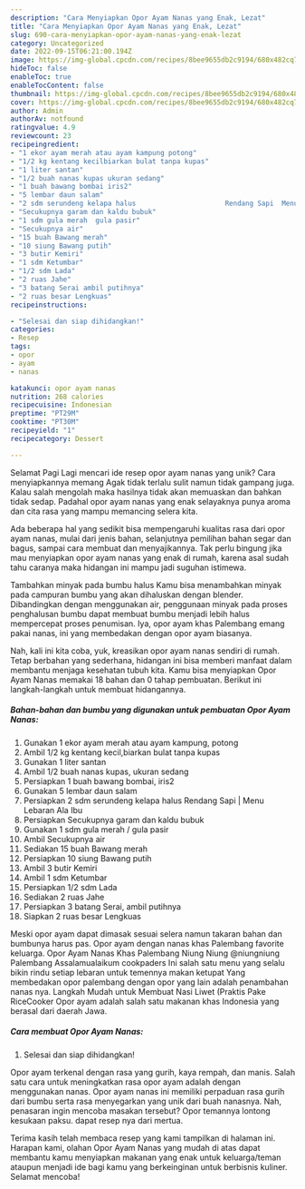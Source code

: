 ```yaml
---
description: "Cara Menyiapkan Opor Ayam Nanas yang Enak, Lezat"
title: "Cara Menyiapkan Opor Ayam Nanas yang Enak, Lezat"
slug: 690-cara-menyiapkan-opor-ayam-nanas-yang-enak-lezat
category: Uncategorized
date: 2022-09-15T06:21:00.194Z
image: https://img-global.cpcdn.com/recipes/8bee9655db2c9194/680x482cq70/opor-ayam-nanas-foto-resep-utama.jpg
hideToc: false
enableToc: true
enableTocContent: false
thumbnail: https://img-global.cpcdn.com/recipes/8bee9655db2c9194/680x482cq70/opor-ayam-nanas-foto-resep-utama.jpg
cover: https://img-global.cpcdn.com/recipes/8bee9655db2c9194/680x482cq70/opor-ayam-nanas-foto-resep-utama.jpg
author: Admin
authorAv: notfound
ratingvalue: 4.9
reviewcount: 23
recipeingredient:
- "1 ekor ayam merah atau ayam kampung potong"
- "1/2 kg kentang kecilbiarkan bulat tanpa kupas"
- "1 liter santan"
- "1/2 buah nanas kupas ukuran sedang"
- "1 buah bawang bombai iris2"
- "5 lembar daun salam"
- "2 sdm serundeng kelapa halus                      Rendang Sapi  Menu Lebaran Ala Ibu"
- "Secukupnya garam dan kaldu bubuk"
- "1 sdm gula merah  gula pasir"
- "Secukupnya air"
- "15 buah Bawang merah"
- "10 siung Bawang putih"
- "3 butir Kemiri"
- "1 sdm Ketumbar"
- "1/2 sdm Lada"
- "2 ruas Jahe"
- "3 batang Serai ambil putihnya"
- "2 ruas besar Lengkuas"
recipeinstructions:

- "Selesai dan siap dihidangkan!"
categories:
- Resep
tags:
- opor
- ayam
- nanas

katakunci: opor ayam nanas 
nutrition: 268 calories
recipecuisine: Indonesian
preptime: "PT29M"
cooktime: "PT30M"
recipeyield: "1"
recipecategory: Dessert

---
```



Selamat Pagi Lagi mencari ide resep opor ayam nanas yang unik? Cara menyiapkannya memang Agak tidak terlalu sulit namun tidak gampang juga. Kalau salah mengolah maka hasilnya tidak akan memuaskan dan bahkan tidak sedap. Padahal opor ayam nanas yang enak selayaknya punya aroma dan cita rasa yang mampu memancing selera kita.


Ada beberapa hal yang sedikit bisa mempengaruhi kualitas rasa dari opor ayam nanas, mulai dari jenis bahan, selanjutnya pemilihan bahan segar dan bagus, sampai cara membuat dan menyajikannya. Tak perlu bingung jika mau menyiapkan opor ayam nanas yang enak di rumah, karena asal sudah tahu caranya maka hidangan ini mampu jadi suguhan istimewa.

Tambahkan minyak pada bumbu halus Kamu bisa menambahkan minyak pada campuran bumbu yang akan dihaluskan dengan blender. Dibandingkan dengan menggunakan air, penggunaan minyak pada proses penghalusan bumbu dapat membuat bumbu menjadi lebih halus mempercepat proses penumisan. Iya, opor ayam khas Palembang emang pakai nanas, ini yang membedakan dengan opor ayam biasanya.


Nah, kali ini kita coba, yuk, kreasikan opor ayam nanas sendiri di rumah. Tetap berbahan yang sederhana, hidangan ini bisa memberi manfaat dalam membantu menjaga kesehatan tubuh kita. Kamu bisa menyiapkan Opor Ayam Nanas memakai 18 bahan dan 0 tahap pembuatan. Berikut ini langkah-langkah untuk membuat hidangannya.

<!--inarticleads1-->

##### Bahan-bahan dan bumbu yang digunakan untuk pembuatan Opor Ayam Nanas:

1. Gunakan 1 ekor ayam merah atau ayam kampung, potong
1. Ambil 1/2 kg kentang kecil,biarkan bulat tanpa kupas
1. Gunakan 1 liter santan
1. Ambil 1/2 buah nanas kupas, ukuran sedang
1. Persiapkan 1 buah bawang bombai, iris2
1. Gunakan 5 lembar daun salam
1. Persiapkan 2 sdm serundeng kelapa halus                      Rendang Sapi | Menu Lebaran Ala Ibu
1. Persiapkan Secukupnya garam dan kaldu bubuk
1. Gunakan 1 sdm gula merah / gula pasir
1. Ambil Secukupnya air
1. Sediakan 15 buah Bawang merah
1. Persiapkan 10 siung Bawang putih
1. Ambil 3 butir Kemiri
1. Ambil 1 sdm Ketumbar
1. Persiapkan 1/2 sdm Lada
1. Sediakan 2 ruas Jahe
1. Persiapkan 3 batang Serai, ambil putihnya
1. Siapkan 2 ruas besar Lengkuas


Meski opor ayam dapat dimasak sesuai selera namun takaran bahan dan bumbunya harus pas. Opor ayam dengan nanas khas Palembang favorite keluarga. Opor Ayam Nanas Khas Palembang Niung Niung @niungniung Palembang Assalamualaikum cookpaders Ini salah satu menu yang selalu bikin rindu setiap lebaran untuk temennya makan ketupat Yang membedakan opor palembang dengan opor yang lain adalah penambahan nanas nya. Langkah Mudah untuk Membuat Nasi Liwet (Praktis Pake RiceCooker Opor ayam adalah salah satu makanan khas Indonesia yang berasal dari daerah Jawa. 

<!--inarticleads2-->

##### Cara membuat Opor Ayam Nanas:


1. Selesai dan siap dihidangkan!

Opor ayam terkenal dengan rasa yang gurih, kaya rempah, dan manis. Salah satu cara untuk meningkatkan rasa opor ayam adalah dengan menggunakan nanas. Opor ayam nanas ini memiliki perpaduan rasa gurih dari bumbu serta rasa menyegarkan yang unik dari buah nanasnya. Nah, penasaran ingin mencoba masakan tersebut? Opor temannya lontong kesukaan paksu. dapat resep nya dari mertua. 

Terima kasih telah membaca resep yang kami tampilkan di halaman ini. Harapan kami, olahan Opor Ayam Nanas yang mudah di atas dapat membantu kamu menyiapkan makanan yang enak untuk keluarga/teman ataupun menjadi ide bagi kamu yang berkeinginan untuk berbisnis kuliner. Selamat mencoba!
